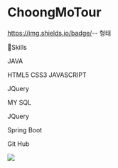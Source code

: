 # ChoongMoTour

https://img.shields.io/badge/<LABEL>-<MESSAGE>-<COLOR> 형태
  
 
  
 💪Skills
  
 JAVA
  
  HTML5 CSS3 JAVASCRIPT 
  
  JQuery
  
  MY SQL
  
  JQuery
  
  Spring Boot
  
  Git Hub
  
  
<img src="https://img.shields.io/badge/amazonaws-232F3E?style=flat-square&logo=amazonaws&logoColor=white"/>


